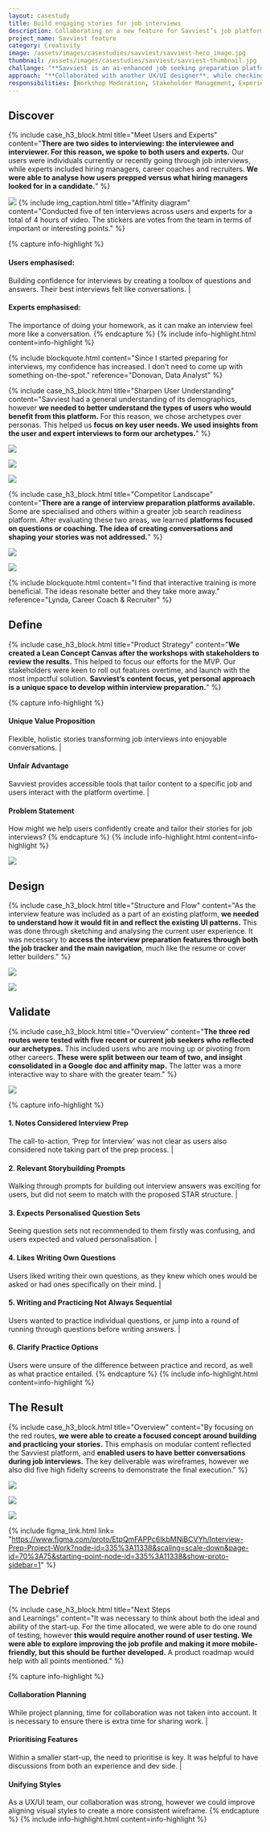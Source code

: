 ```yaml
---
layout: casestudy
title: Build engaging stories for job interviews
description: Collaborating on a new feature for Savviest’s job platform
project_name: Savviest feature
category: Creativity
image: /assets/images/casestudies/savviest/savviest-hero_image.jpg
thumbnail: /assets/images/casestudies/savviest/savviest-thumbnail.jpg
challange: "**Savviest is an ai-enhanced job seeking preparation platform.** They offer a resume and cover letter builder and optimiser, in addition to job search and professional coaching. **To better serve their users, Savviest is interested in creating a interview preparation tool to create a more holistic ecosystem.**"  
approach: "**Collaborated with another UX/UI designer**, while checking-in twice a week with the Savviest team. **The two of us worked on all aspects of the process, but chose a lead per task.** This allowed us to divide the work, while still making responsibilities clear. Savviest had a solid base to build from for this feature."
responsibilities: [Workshop Moderation, Stakeholder Management, Experience Strategy, UX Research, UX Testing, UX Design, UI Design]
---
```


## Discover

{% include case_h3_block.html 
title="Meet Users and Experts" 
content="**There are two sides to interviewing: the interviewee and interviewer. For this reason, we spoke to both users and experts.** Our users were individuals currently or recently going through job interviews, while experts included hiring managers, career coaches and recruiters. **We were able to analyse how users prepped versus what hiring managers looked for in a candidate.**" %}

![](/assets/images/casestudies/savviest/savviest-affinity_map.png)
{% include img_caption.html 
title="Affinity diagram" 
content="Conducted five of ten interviews across users and experts for a total of 4 hours of video. The stickers are votes from the team in terms of important or interesting points." %}

{% capture info-highlight %}
#### Users emphasised:
Building confidence for interviews by creating a toolbox of questions and answers. Their best interviews felt like conversations.
|
#### Experts emphasised:
The importance of doing your homework, as it can make an interview feel more like a conversation.
{% endcapture %}
{% include info-highlight.html content=info-highlight %}

{% include blockquote.html 
content="Since I started preparing for interviews, my confidence has  increased. I don’t need to come up with something on-the-spot." 
reference="Donovan, Data Analyst" %}

{% include case_h3_block.html 
title="Sharpen User Understanding" 
content="Savviest had a general understanding of its demographics, however **we needed to better understand the types of users who would benefit from this platform.** For this reason, we chose archetypes over personas. This helped us **focus on key user needs. We used insights from the user and expert interviews to form our archetypes.**" %}

![](/assets/images/casestudies/savviest/savviest-user_archetype_01.jpg)

![](/assets/images/casestudies/savviest/savviest-user_archetype_02.jpg)

![](/assets/images/casestudies/savviest/savviest-user_archetype_03.jpg)

{% include case_h3_block.html 
title="Competitor Landscape" 
content="**There are a range of interview preparation platforms available.** Some are specialised and others within a greater job search readiness platform. After evaluating these two areas, we learned **platforms focused on questions or coaching. The idea of creating conversations and shaping your stories was not addressed.**" %}

![](/assets/images/casestudies/savviest/savviest-competitor_overview.jpg)

![](/assets/images/casestudies/savviest/savviest-competitor_table.png)

{% include blockquote.html 
content="I find that interactive training is more beneficial. The ideas resonate better and they take more away." 
reference="Lynda, Career Coach & Recruiter" %}

## Define

{% include case_h3_block.html 
title="Product Strategy" 
content="**We created a Lean Concept Canvas after the workshops with stakeholders to review the results.** This helped to focus our efforts for the MVP. Our stakeholders were keen to roll out features overtime, and launch with the most impactful solution. **Savviest’s content focus, yet personal approach is a unique space to develop within interview preparation.**" %}

{% capture info-highlight %}
#### Unique Value Proposition
Flexible, holistic stories transforming job interviews into enjoyable conversations.
|
#### Unfair Advantage
Savviest provides accessible tools that tailor content to a specific job and users interact with the platform overtime.
|
#### Problem Statement
How might we help users confidently create and tailor their stories for job interviews? 
{% endcapture %}
{% include info-highlight.html content=info-highlight %}

![](/assets/images/casestudies/savviest/savviest-product_positioning.png)

## Design

{% include case_h3_block.html 
title="Structure and Flow" 
content="As the interview feature was included as a part of an existing platform, **we needed to understand how it would fit in and reflect the existing UI patterns.** This was done through sketching and analysing the current user experience. It was necessary to **access the interview preparation features through both the job tracker and the main navigation**, much like the resume or cover letter builders." %}

![](/assets/images/casestudies/savviest/savviest-sketch_screens.jpg)

![](/assets/images/casestudies/savviest/savviest-user_flows.png)

## Validate

{% include case_h3_block.html 
title="Overview" 
content="**The three red routes were tested with five recent or current job seekers who reflected our archetypes.** This included users who are moving up or pivoting from other careers. **These were split between our team of two, and insight consolidated in a Google doc and affinity map.** The latter was a more interactive way to share with the greater team." %}

![](/assets/images/casestudies/savviest/savviest-user_testing-screens.jpg)

{% capture info-highlight %}
#### 1. Notes Considered Interview Prep
The call-to-action, ‘Prep for Interview’ was not clear as users also considered note taking part of the prep process.
|
#### 2. Relevant Storybuilding Prompts
Walking through prompts for building out interview answers was exciting for users, but did not seem to match with the proposed STAR structure.
|
#### 3. Expects Personalised Question Sets
Seeing question sets not recommended to them firstly was confusing, and users expected and valued personalisation.
|
#### 4. Likes Writing Own Questions
Users liked writing their own questions, as they knew which ones would be asked or had ones specifically on their mind.
|
#### 5. Writing and Practicing Not Always Sequential
Users wanted to practice individual questions, or jump into a round of running through questions before writing answers.
|
#### 6. Clarify Practice Options 
Users were unsure of the difference between practice and record, as well as what practice entailed. 
{% endcapture %}
{% include info-highlight.html content=info-highlight %}

## The Result

{% include case_h3_block.html 
title="Overview" 
content="By focusing on the red routes, **we were able to create a focused concept around building and practicing your stories.** This emphasis on modular content reflected the Savviest platform, and **enabled users to have better conversations during job interviews.** The key deliverable was wireframes, however we also did five high fidelty screens to demonstrate the final execution." %}

![](/assets/images/casestudies/savviest/savviest-red_route-01.png)

![](/assets/images/casestudies/savviest/savviest-red_route-02.png)

![](/assets/images/casestudies/savviest/savviest-red_route-03.png)

{% include figma_link.html link= "https://www.figma.com/proto/EtpQmFAPPc6IkbMNjBCVYh/Interview-Prep-Project-Work?node-id=335%3A11338&scaling=scale-down&page-id=70%3A75&starting-point-node-id=335%3A11338&show-proto-sidebar=1" %}

## The Debrief

{% include case_h3_block.html 
title="Next Steps <br>and Learnings" 
content="It was necessary to think about both the ideal and ability of the start-up. For the time allocated, we were able to do one round of testing, however **this would require another round of user testing. We were able to explore improving the job profile and making it more mobile-friendly, but this should be further developed.** A product roadmap would help with all points mentioned." %}

{% capture info-highlight %}
#### Collaboration Planning
While project planning, time for collaboration was not taken into account. It is necessary to ensure there is extra time for sharing work.
|
#### Prioritising Features
Within a smaller start-up, the need to prioritise is key. It was helpful to have discussions from both an experience and dev side.
|
#### Unifying Styles
As a UX/UI team, our collaboration was strong, however we could improve aligning visual styles to create a more consistent wireframe.
{% endcapture %}
{% include info-highlight.html content=info-highlight %}
